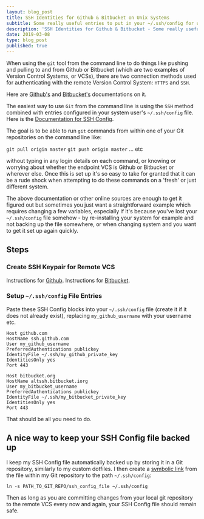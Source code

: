 ```yaml
---
layout: blog_post
title: SSH Identities for Github & Bitbucket on Unix Systems
subtitle: Some really useful entries to put in your ~/.ssh/config for use with Git
description: 'SSH Identities for Github & Bitbucket - Some really useful entries to put in your `~/.ssh/config` to make using Git with Github and Bitbucket easier. They can easily get lost when changing between systems or setting one up from scratch and can be fiddly to get working again from scratch. Here are some examples for future use.'
date: 2019-03-08
type: blog_post
published: true
---
```


When using the `git` tool from the command line to do things like pushing and pulling to and from Github or Bitbucket (which are two examples of Version Control Systems, or VCSs), there are two connection methods used for authenticating with the remote Version Control System: `HTTPS` and `SSH`.

Here are [Github's](https://help.github.com/en/articles/which-remote-url-should-i-use#cloning-with-https-urls-recommended) and [Bitbucket's](https://confluence.atlassian.com/bitbucket/ssh-keys-935365775.html) documentations on it.

The easiest way to use `Git` from the command line is using the `SSH` method combined with entries configured in your system user's `~/.ssh/config` file. Here is the [Documentation for SSH Config](https://www.ssh.com/ssh/config/).

The goal is to be able to run `git` commands from within one of your Git repositories on the command line like:

`git pull origin master`
`git push origin master`
... etc

without typing in any login details on each command, or knowing or worrying about whether the endpoint VCS is Github or Bitbucket or wherever else. Once this is set up it's so easy to take for granted that it can be a rude shock when attempting to do these commands on a 'fresh' or just different system.

The above documentation or other online sources are enough to get it figured out but sometimes you just want a straightforward example which requires changing a few variables, especially if it's because you've lost your `~/.ssh/config` file somehow - by re-installing your system for example and not backing up the file somewhere, or when changing system and you want to get it set up again quickly.

## Steps
### Create SSH Keypair for Remote VCS
Instructions for [Github](https://help.github.com/en/articles/connecting-to-github-with-ssh).
Instructions for [Bitbucket](https://confluence.atlassian.com/bitbucket/set-up-an-ssh-key-728138079.html).

### Setup `~/.ssh/config` File Entries
Paste these SSH Config blocks into your `~/.ssh/config` file (create it if it does not already exist), replacing `my_github_username` with your username etc.

<pre><code class="plaintext">Host github.com
HostName ssh.github.com
User my_github_username
PreferredAuthentications publickey
IdentityFile ~/.ssh/my_github_private_key
IdentitiesOnly yes
Port 443

Host bitbucket.org
HostName altssh.bitbucket.iorg
User my_bitbucket_username
PreferredAuthentications publickey
IdentityFile ~/.ssh/my_bitbucket_private_key
IdentitiesOnly yes
Port 443
</code></pre>

That should be all you need to do.

## A nice way to keep your SSH Config file backed up
I keep my SSH Config file automatically backed up by storing it in a Git repository, similarly to my custom dotfiles. I then create a [symbolic link](https://en.wikipedia.org/wiki/Ln_(Unix)#Links) from the file within my Git repository to the path `~/.ssh/config`:

`ln -s PATH_TO_GIT_REPO/ssh_config_file ~/.ssh/config`

Then as long as you are committing changes from your local git repository to the remote VCS every now and again, your SSH Config file should remain safe.